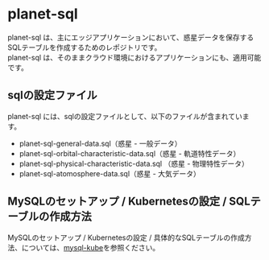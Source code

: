 # planet-sql    

planet-sql は、主にエッジアプリケーションにおいて、惑星データを保存するSQLテーブルを作成するためのレポジトリです。  
planet-sql は、そのままクラウド環境におけるアプリケーションにも、適用可能です。  

## sqlの設定ファイル

planet-sql には、sqlの設定ファイルとして、以下のファイルが含まれています。  

* planet-sql-general-data.sql（惑星 - 一般データ）  
* planet-sql-orbital-characteristic-data.sql（惑星 - 軌道特性データ）    
* planet-sql-physical-characteristic-data.sql （惑星 - 物理特性データ）   
* planet-sql-atomosphere-data.sql（惑星 - 大気データ）  

## MySQLのセットアップ / Kubernetesの設定 / SQLテーブルの作成方法
MySQLのセットアップ / Kubernetesの設定 / 具体的なSQLテーブルの作成方法、については、[mysql-kube](https://github.com/latonaio/mysql-kube)を参照ください。

